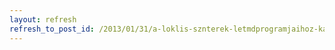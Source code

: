 ```yaml
---
layout: refresh
refresh_to_post_id: /2013/01/31/a-loklis-sznterek-letmdprogramjaihoz-kapcsold-plyzatok-tmogathatsga
---
```

